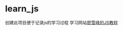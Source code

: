 # learn_js
创建此项目便于记录js的学习过程
学习网站[廖雪峰的JS教程](https://www.liaoxuefeng.com/wiki/001434446689867b27157e896e74d51a89c25cc8b43bdb3000)
